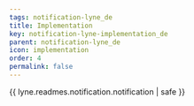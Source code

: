 ```yaml
---
tags: notification-lyne_de
title: Implementation
key: notification-lyne-implementation_de
parent: notification-lyne_de
icon: implementation
order: 4
permalink: false  
---
```

{{ lyne.readmes.notification.notification | safe }}


